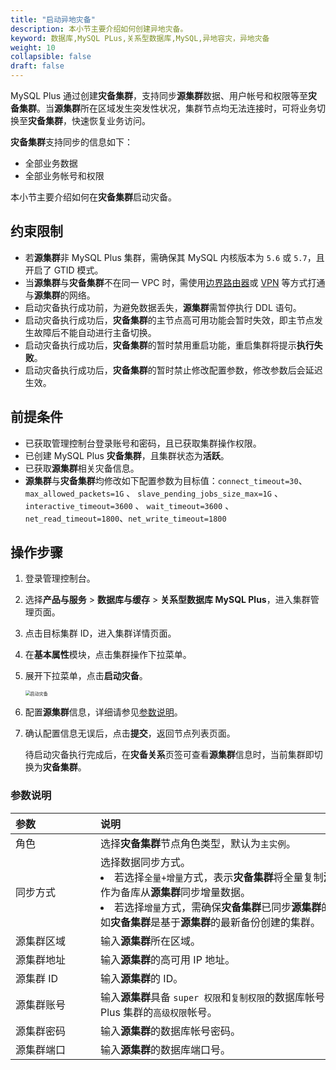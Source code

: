 ```yaml
---
title: "启动异地灾备"
description: 本小节主要介绍如何创建异地灾备。 
keyword: 数据库,MySQL PLus,关系型数据库,MySQL,异地容灾，异地灾备
weight: 10
collapsible: false
draft: false
---
```




MySQL Plus 通过创建**灾备集群**，支持同步**源集群**数据、用户帐号和权限等至**灾备集群**。当**源集群**所在区域发生突发性状况，集群节点均无法连接时，可将业务切换至**灾备集群**，快速恢复业务访问。

**灾备集群**支持同步的信息如下：

- 全部业务数据
- 全部业务帐号和权限

本小节主要介绍如何在**灾备集群**启动灾备。

## 约束限制

- 若**源集群**非 MySQL Plus 集群，需确保其 MySQL 内核版本为 `5.6` 或 `5.7`，且开启了 GTID 模式。
- 当**源集群**与**灾备集群**不在同一 VPC 时，需使用[边界路由器](../../../../../network/border_router/)或 [VPN](../../../../../network/vpc/manual/vpn/) 等方式打通与**源集群**的网络。
- 启动灾备执行成功前，为避免数据丢失，**源集群**需暂停执行 DDL 语句。
- 启动灾备执行成功后，**灾备集群**的主节点高可用功能会暂时失效，即主节点发生故障后不能自动进行主备切换。
- 启动灾备执行成功后，**灾备集群**的暂时禁用重启功能，重启集群将提示**执行失败**。
- 启动灾备执行成功后，**灾备集群**的暂时禁止修改配置参数，修改参数后会延迟生效。

## 前提条件

- 已获取管理控制台登录账号和密码，且已获取集群操作权限。
- 已创建 MySQL Plus **灾备集群**，且集群状态为**活跃**。
- 已获取**源集群**相关灾备信息。
- **源集群**与**灾备集群**均修改如下配置参数为目标值：`connect_timeout=30`、`max_allowed_packets=1G` 、 `slave_pending_jobs_size_max=1G` 、`interactive_timeout=3600` 、 `wait_timeout=3600` 、`net_read_timeout=1800`、`net_write_timeout=1800`

## 操作步骤

1. 登录管理控制台。
2. 选择**产品与服务** > **数据库与缓存** > **关系型数据库 MySQL Plus**，进入集群管理页面。
3. 点击目标集群 ID，进入集群详情页面。
4. 在**基本属性**模块，点击集群操作下拉菜单。
5. 展开下拉菜单，点击**启动灾备**。

   <img src="../../../_images/enable_dr.png" alt="启动灾备" style="zoom:50%;" />

6. 配置**源集群**信息，详细请参见[参数说明](#参数说明)。
7. 确认配置信息无误后，点击**提交**，返回节点列表页面。

   待启动灾备执行完成后，在**灾备关系**页签可查看**源集群**信息时，当前集群即切换为**灾备集群**。

### 参数说明

|  <span style="display:inline-block;width:120px">参数</span> | <span style="display:inline-block;width:480px">说明</span>  |
|:--- |:--- |
| 角色  | 选择**灾备集群**节点角色类型，默认为`主实例`。 |
| 同步方式 |  选择数据同步方式。<li>若选择`全量+增量`方式，表示**灾备集群**将全量复制**源集群**数据，并作为备库从**源集群**同步增量数据。<li>若选择`增量`方式，需确保**灾备集群**已同步**源集群**的全量数据，例如**灾备集群**是基于**源集群**的最新备份创建的集群。 |
| 源集群区域 |  输入**源集群**所在区域。 |
| 源集群地址  |输入**源集群**的高可用 IP 地址。|
| 源集群 ID |  输入**源集群**的 ID。 |
| 源集群账号  |输入**源集群**具备 `super 权限`和`复制权限`的数据库帐号，例如 MySQL Plus 集群的`高级权限`帐号。|
| 源集群密码 |  输入**源集群**的数据库帐号密码。 |
| 源集群端口  |输入**源集群**的数据库端口号。|
